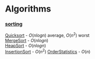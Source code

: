 # Algorithms
### <ins>sorting</ins>
[Quicksort](https://github.com/vineethlalv/Algorithms/blob/main/quick-sort.cs) - $O(nlogn)$ average, $O(n^2)$ worst  
[MergeSort](https://github.com/vineethlalv/Algorithms/blob/main/merge-sort.cs) - $O(nlogn)$  
[HeapSort](https://github.com/vineethlalv/Algorithms/blob/main/heap-sort.cs) - $O(nlogn)$  
[InsertionSort](https://github.com/vineethlalv/Algorithms/blob/main/insertion-sort.cs) - $O(n^2)$
[OrderStatistics](https://github.com/vineethlalv/Algorithms/blob/main/order-statistics.cs) - $O(n)$
